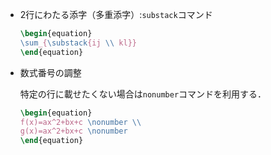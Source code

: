 



- 2行にわたる添字（多重添字）:`substack`コマンド
  
    ```latex
    \begin{equation}
    \sum_{\substack{ij \\ kl}}  
    \end{equation}
    ```

- 数式番号の調整
  
  特定の行に載せたくない場合は`nonumber`コマンドを利用する．
    ```latex
    \begin{equation}
    f(x)=ax^2+bx+c \nonumber \\
    g(x)=ax^2+bx+c \nonumber  
    \end{equation}
    ```
